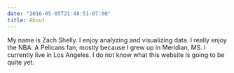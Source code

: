 ```yaml
---
date: "2016-05-05T21:48:51-07:00"
title: About
---
```


My name is Zach Shelly. I enjoy analyzing and visualizing data. I really enjoy the NBA. A Pelicans fan, mostly because I grew up in Meridian, MS. I currently live in Los Angeles. I do not know what this website is going to be quite yet.
